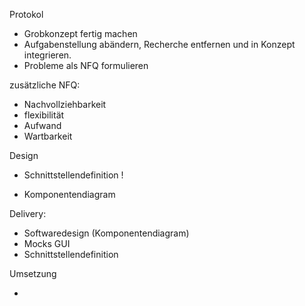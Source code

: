 Protokol

- Grobkonzept fertig machen
- Aufgabenstellung abändern, Recherche entfernen und in Konzept integrieren.
- Probleme als NFQ formulieren

zusätzliche NFQ:

- Nachvollziehbarkeit
- flexibilität
- Aufwand
- Wartbarkeit

Design

- Schnittstellendefinition !

- Komponentendiagram


Delivery:

- Softwaredesign (Komponentendiagram)
- Mocks GUI
- Schnittstellendefinition


Umsetzung

- 